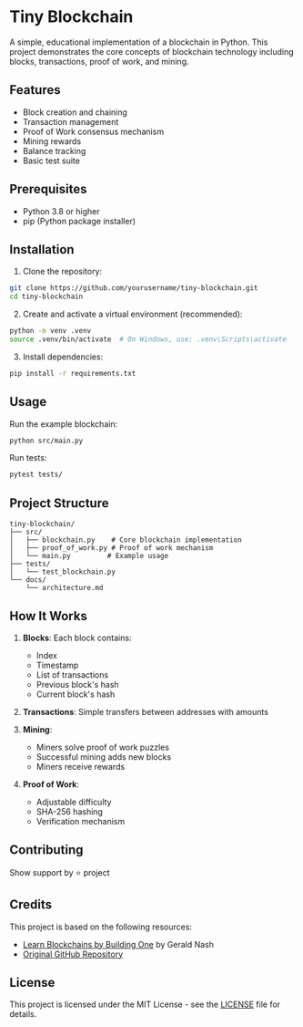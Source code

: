 # Tiny Blockchain

A simple, educational implementation of a blockchain in Python. This project demonstrates the core concepts of blockchain technology including blocks, transactions, proof of work, and mining.

## Features

- Block creation and chaining
- Transaction management
- Proof of Work consensus mechanism
- Mining rewards
- Balance tracking
- Basic test suite

## Prerequisites

- Python 3.8 or higher
- pip (Python package installer)

## Installation

1. Clone the repository:
```bash
git clone https://github.com/yourusername/tiny-blockchain.git
cd tiny-blockchain
```

2. Create and activate a virtual environment (recommended):
```bash
python -m venv .venv
source .venv/bin/activate  # On Windows, use: .venv\Scripts\activate
```

3. Install dependencies:
```bash
pip install -r requirements.txt
```

## Usage

Run the example blockchain:
```bash
python src/main.py
```

Run tests:
```bash
pytest tests/
```

## Project Structure

```
tiny-blockchain/
├── src/
│   ├── blockchain.py    # Core blockchain implementation
│   ├── proof_of_work.py # Proof of work mechanism
│   └── main.py         # Example usage
├── tests/
│   └── test_blockchain.py
└── docs/
    └── architecture.md
```

## How It Works

1. **Blocks**: Each block contains:
   - Index
   - Timestamp
   - List of transactions
   - Previous block's hash
   - Current block's hash

2. **Transactions**: Simple transfers between addresses with amounts

3. **Mining**: 
   - Miners solve proof of work puzzles
   - Successful mining adds new blocks
   - Miners receive rewards

4. **Proof of Work**:
   - Adjustable difficulty
   - SHA-256 hashing
   - Verification mechanism

## Contributing

Show support by ⭐ project 

## Credits

This project is based on the following resources:
- [Learn Blockchains by Building One](https://medium.com/crypto-currently/lets-build-the-tiniest-blockchain-e70965a248b) by Gerald Nash
- [Original GitHub Repository](https://github.com/codecrafters-io/build-your-own-x.git)

## License

This project is licensed under the MIT License - see the [LICENSE](LICENSE) file for details.